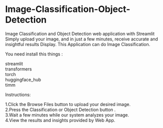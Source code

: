 # Image-Classification-Object-Detection
Image Classification and Object Detection web application with Streamlit
Simply upload your image, and in just a few minutes, receive accurate and insightful results Display. This Application can do Image Classification.

You need install this things :

streamlit<br>
transformers<br>
torch<br>
huggingface_hub<br>
timm<br>

Instructions:

1.Click the Browse Files button to upload your desired image. <br>
2.Press the Classification or Object Detection button .<br>
3.Wait a few minutes while our system analyzes your image.<br>
4.View the results and insights provided by Web App.<br>
